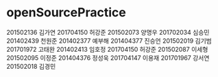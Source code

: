 # openSourcePractice
201502136 김가연
201704150 허강준
201502073 양명우
201702034 심승민
201402439 천원준
201402377 예부해
201404377 진승언
201502019 김기범
201701972 고태완
201402413 임호정
201704150 허강준
201502087 이세형
201502095 이정준
201404376 정성욱
201704147 이용재
201701967 강서연
201502018 김경민
